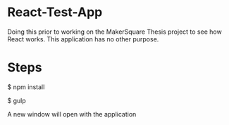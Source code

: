 # React-Test-App
Doing this prior to working on the MakerSquare Thesis project to
see how React works. This application has no other purpose.

# Steps
$ npm install

$ gulp

A new window will open with the application

